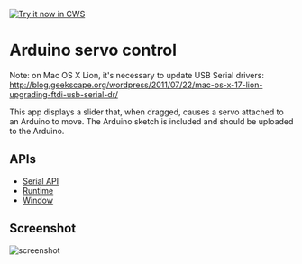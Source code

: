 <a target="_blank" href="https://chrome.google.com/webstore/detail/lhedgapiolhajjkgokaplenafmdppmak">![Try it now in CWS](https://raw.github.com/GoogleChrome/chrome-extensions-samples/master/apps/tryitnowbutton.png "Click here to install this sample from the Chrome Web Store")</a>


# Arduino servo control

Note: on Mac OS X Lion, it's necessary to update USB Serial drivers:
http://blog.geekscape.org/wordpress/2011/07/22/mac-os-x-17-lion-upgrading-ftdi-usb-serial-dr/

This app displays a slider that, when dragged, causes a servo attached to an Arduino to move. The Arduino sketch is included and should be uploaded to the Arduino.

## APIs

* [Serial API](http://developer.chrome.com/apps/app.hardware.html#serial)
* [Runtime](http://developer.chrome.com/apps/app.runtime.html)
* [Window](http://developer.chrome.com/apps/app.window.html)
     
## Screenshot
![screenshot](/apps/samples/servo/assets/screenshot_1280_800.png)


